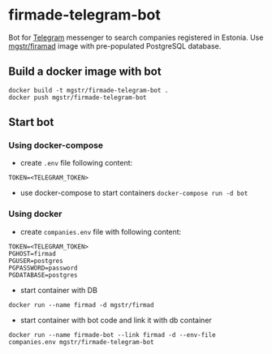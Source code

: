 # firmade-telegram-bot

Bot for [Telegram](https://telegram.org/) messenger to search companies registered in Estonia.
Use [mgstr/firamad](https://github.com/mgstr/firmad) image with pre-populated PostgreSQL database.

## Build a docker image with bot

```
docker build -t mgstr/firmade-telegram-bot .
docker push mgstr/firmade-telegram-bot
```

## Start bot

### Using docker-compose

* create `.env` file following content:
```
TOKEN=<TELEGRAM_TOKEN>
```
* use docker-compose to start containers `docker-compose run -d bot`

### Using docker

* create `companies.env` file with following content:
```
TOKEN=<TELEGRAM_TOKEN>
PGHOST=firmad
PGUSER=postgres
PGPASSWORD=password
PGDATABASE=postgres
```

* start container with DB

`docker run --name firmad -d mgstr/firmad`

* start container with bot code and link it with db container

`docker run --name firmade-bot --link firmad -d --env-file companies.env mgstr/firmade-telegram-bot`
